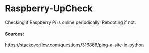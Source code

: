 # Raspberry-UpCheck

Checking if Raspberry Pi is online periodically. Rebooting if not.

#### Sources:
https://stackoverflow.com/questions/316866/ping-a-site-in-python
